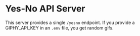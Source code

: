 # Yes-No API Server

This server provides a single `/yesno` endpoint.
If you provide a GIPHY_API_KEY in an `.env` file, you get random gifs.
